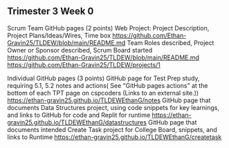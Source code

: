 ## Trimester 3 Week 0 
Scrum Team GitHub pages (2 points)
Web Project: Project Description, Project Plans/Ideas/Wires, Time box
https://github.com/Ethan-Gravin25/TLDEW/blob/main/README.md
Team Roles described, Project Owner or Sponsor described, Scrum Board started
https://github.com/Ethan-Gravin25/TLDEW/blob/main/README.md
https://github.com/Ethan-Gravin25/TLDEW/projects/1

Individual GitHub pages (3 points)
GitHub page for Test Prep study, requiring 5.1, 5.2 notes and actions( See "GitHub pages actions" at the bottom of each TPT page on cspcoders (Links to an external site.))
https://ethan-gravin25.github.io/TLDEWEthanG/notes
GitHub page that documents Data Structures project, using code snippets for key learnings, and links to  GitHub for code and Replit for runtime
https://ethan-gravin25.github.io/TLDEWEthanG/datastructures
GitHub page that documents intended Create Task project for College Board, snippets, and links to Runtime
https://ethan-gravin25.github.io/TLDEWEthanG/createtask
